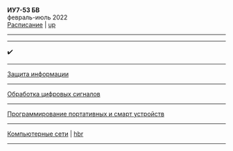 
**ИУ7-53 БВ** \
февраль-июль 2022 \
[Расписание](https://www.isot.bmstu.ru/a0x/documents/2edu/shedules/) | [up](https://github.com/dKosarevsky/iu7/blob/master/README.md)
____________________________________
____________________________________
 ✔️
____________________________________
[Защита информации](8sem/infosec.md) 
____________________________________
[Обработка цифровых сигналов](8sem/opencv.md) 
____________________________________
[Программирование портативных и смарт устройств](8sem/mobile.md) 
____________________________________
[Компьютерные сети](8sem/networks.md) | [hbr](https://habr.com/ru/post/134892/)
____________________________________
